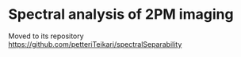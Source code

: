 # Spectral analysis of 2PM imaging

Moved to its repository
https://github.com/petteriTeikari/spectralSeparability
